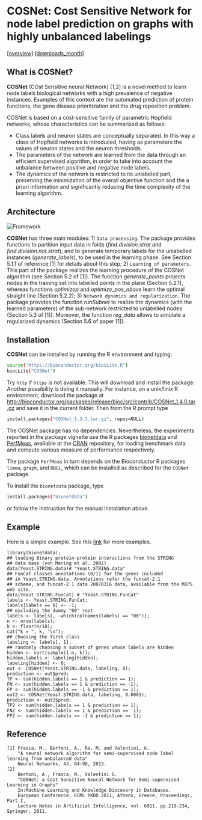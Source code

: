 # **COSNet**: Cost Sensitive Network for node label prediction on graphs with highly unbalanced labelings

[[overview]](http://frasca.di.unimi.it/cosnet.html)
[[downloads_month]](http://frasca.di.unimi.it/cosnetDownl.html)

## What is **COSNet**?

**COSNet** (COst Sensitive neural Network) [1,2]
 is a novel method to learn node labels biological networks  with a high prevalence of negative instances. Examples of this context are the automated prediction of protein functions, the gene disease prioritization and the drug reposition problem. 
 
COSNet is based on a cost-sensitive family of parametric Hopfield networks,  whose characteristics can be summarized as follows:

- Class labels and neuron states are conceptually separated. In this way a class of Hopfield networks is introduced, having as parameters the values of neuron states and the neuron thresholds.
- The parameters of the network are learned from the data through an efficient supervised algorithm, in order to take into account the unbalance between positive and negative node labels.
- The dynamics of the network is restricted to its unlabeled part, preserving the minimization of the overall objective function and the a priori information and significantly reducing the time complexity of the learning algorithm.
  

## Architecture

![Framework](http://frasca.di.unimi.it/architecture.png)

**COSNet** has three main modules: 1) `Data processing`.  The package provides functions to partition input data in folds (*find.division.strat* and *find.division.not.strat*), and to generate temporary labels for the unlabelled instances (*generate_labels*), to be used in the learning phase. See Section 5.1.1 of  reference [1] for details about this step; 2) `Learning of parameters`. This part of the package realizes the learning procedure of the COSNet algorithm (see Section 5.2 of [1]). The function *generate_points* projects nodes in the training set into labelled points in the plane (Section 5.2.1), whereas functions *optimizep* and *optimize_pos_above* learn the optimal straight line (Section 5.2.2); 3) `Network dynamics and regularization`. The package provides the function *runSubnet* to realize the dynamics (with the learned parameters) of the sub-network restricted to unlabelled nodes (Section 5.3 of [1]). Moreover, the function *reg_data* allows to simulate a regularized dynamics (Section 5.6 of paper [1]).


## Installation

**COSNet** can be installed by running the R environment and typing:

```bash
source("https://bioconductor.org/biocLite.R")
biocLite("COSNet")
```
Try `http` if `https` is not available. This will download and install the package. Another possibility is doing it manually. For instance, on a unix/linix R environment, download the package at http://bioconductor.org/packages/release/bioc/src/contrib/COSNet_1.4.0.tar.gz and save it in the current folder. Then from the R prompt type
```bash
install.packages("COSNet_1.3.3.tar.gz", repos=NULL)
```

The COSNet package has no dependencies. Nevertheless, the experiments reported in the package vignette use the R packages [bionetdata](https://cran.r-project.org/web/packages/bionetdata/index.html) and [PerfMeas](https://cran.r-project.org/web/packages/PerfMeas/index.html), available at the [CRAN](https://cran.r-project.org/) repository, for loading benchmark data and compute various measure of performance respectively. 

The package `PerfMeas` in turn depends on the Bioconductor R packages `limma`, `graph`, and `RBGL`, which can be installed as described for the `COSNet` package.

To install the `bionetdata` package, type
```bash
install.packages("bionetdata")
```
or follow the instruction for the manual installation above.


## Example

Here is a simple example. See this [link](http://frasca.di.unimi.it/cosnetExample.html) for more examples.

```
library(bionetdata);
## loading Binary protein-protein interactions from the STRING
## data base (von Mering et al. 2002)
data(Yeast.STRING.data)# "Yeast.STRING.data"
## FunCat classes annotations (0/1) for the genes included
## in Yeast.STRING.data. Annotations refer the funcat-2.1
## scheme, and funcat-2.1 data 20070316 data, available from the MIPS web site.
data(Yeast.STRING.FunCat) # "Yeast.STRING.FunCat"
labels <- Yeast.STRING.FunCat;
labels[labels == 0] <- -1;
## excluding the dummy "00" root
labels <- labels[, -which(colnames(labels) == "00")];
n <- nrow(labels);
k <- floor(n/10);
cat("k = ", k, "\n");
## choosing the first class
labeling <- labels[, 1];
## randomly choosing a subset of genes whose labels are hidden
hidden <- sort(sample(1:n, k));
hidden.labels <- labeling[hidden];
labeling[hidden] <- 0;
out <- COSNet(Yeast.STRING.data, labeling, 0);
prediction <- out$pred;
TP <- sum(hidden.labels == 1 & prediction == 1);
FN <- sum(hidden.labels == 1 & prediction == -1);
FP <- sum(hidden.labels == -1 & prediction == 1);
out2 <- COSNet(Yeast.STRING.data, labeling, 0.0001);
prediction <- out2$pred;
TP2 <- sum(hidden.labels == 1 & prediction == 1);
FN2 <- sum(hidden.labels == 1 & prediction == -1);
FP2 <- sum(hidden.labels == -1 & prediction == 1);
```

## Reference
```
[1] Frasca, M., Bertoni, A., Re, M. and Valentini, G. 
    "A neural network algorithm for semi-supervised node label learning from unbalanced data"
    Neural Networks, 43, 84-98, 2013.
[2] 
	Bertoni, A., Frasca, M., Valentini G.
	"COSNet: a Cost Sensitive Neural Network for Semi-supervised Learning in Graphs"
	In:Machine Learning and Knowledge Discovery in Databases.
	European Conference, ECML PKDD 2011, Athens, Greece, Proceedings, Part I,
	Lecture Notes in Artificial Intelligence, vol. 6911, pp.219-234, Springer, 2011.
```
